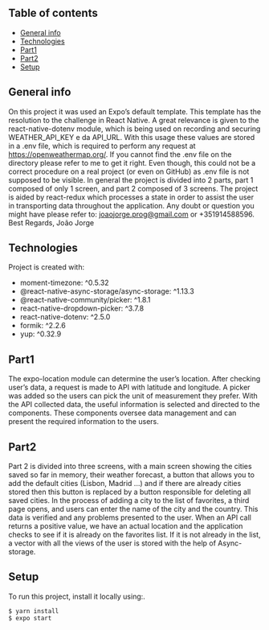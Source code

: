 ## Table of contents
* [General info](#general-info)
* [Technologies](#technologies)
* [Part1](#Part1)
* [Part2](#Part2)
* [Setup](#setup)

## General info
On this project it was used an Expo’s default template. This template has the resolution to the challenge in React Native.
A great relevance is given to the react-native-dotenv module, which is being used on recording and securing WEATHER_API_KEY e da API_URL.
With this usage these values are stored in a .env file, which is required to perform any request at https://openweathermap.org/.
If you cannot find the .env file on the directory please refer to me to get it right.
Even though, this could not be a correct procedure on a real project (or even on GitHub) as .env file is not supposed to be visible.
In general the project is divided into 2 parts, part 1 composed of only 1 screen, and part 2 composed of 3 screens.
The project is aided by react-redux which processes a state in order to assist the user in transporting data throughout the application.
Any doubt or question you might have please refer to: joaojorge.prog@gmail.com or +351914588596. 
Best Regards, João Jorge

## Technologies
Project is created with:
* moment-timezone: ^0.5.32
* @react-native-async-storage/async-storage: ^1.13.3
* @react-native-community/picker: ^1.8.1
* react-native-dropdown-picker: ^3.7.8
* react-native-dotenv: ^2.5.0
* formik: ^2.2.6
* yup: ^0.32.9

## Part1
The expo-location module can determine the user’s location. After checking user’s data, a request is made to API with latitude and longitude. 
A picker was added so the users can pick the unit of measurement they prefer. With the API collected data, the useful information is selected and directed to the components.
These components oversee data management and can present the required information to the users.

## Part2
Part 2 is divided into three screens, with a main screen showing the cities saved so far in memory, their weather forecast, a button that allows you to add the default cities (Lisbon, Madrid ...) and if there are already cities stored then this button is replaced by a button responsible for deleting all saved cities.
In the process of adding a city to the list of favorites, a third page opens, and users can enter the name of the city and the country. This data is verified and any problems presented to the user. When an API call returns a positive value, we have an actual location and the application checks to see if it is already on the favorites list. If it is not already in the list, a vector with all the views of the user is stored with the help of Async-storage.

## Setup
To run this project, install it locally using:.
```
$ yarn install
$ expo start
```
